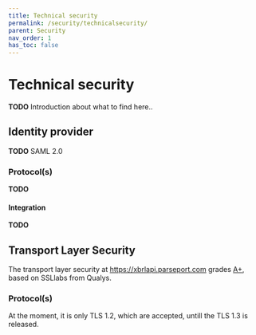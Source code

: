 ```yaml
---
title: Technical security
permalink: /security/technicalsecurity/
parent: Security
nav_order: 1
has_toc: false
---
```

# Technical security
**TODO** Introduction about what to find here..

## Identity provider
**TODO** SAML 2.0

### Protocol(s)
**TODO**

#### Integration
**TODO**



## Transport Layer Security
The transport layer security at https://xbrlapi.parseport.com grades [A+](https://www.ssllabs.com/ssltest/analyze.html?d=xbrlapi.parseport.com&hideResults=on), based on SSLlabs from Qualys.

### Protocol(s)
At the moment, it is only TLS 1.2, which are accepted, untill the TLS 1.3 is released.
